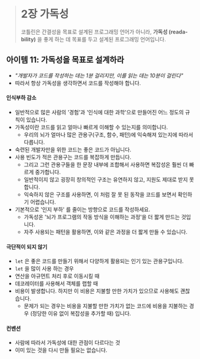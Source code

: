 > # 2장 가독성
> 코틀린은 간결성을 목표로 설계된 프로그래밍 언어가 아니라, **가독성 (reada­bility)** 을 좋게 하는 데 목표를 두고 설계된 프로그래밍 언어입니다. 

## 아이템 11: 가독성을 목표로 설계하라
- *"개발자가 코드를 작성하는 데는 1분 걸리지만, 이를 읽는 데는 10분이 걸린다"*
- 따라서 항상 가독성을 생각하면서 코드를 작성해야 합니다.

#### 인식부하 감소
- 일반적으로 많은 사람의 '경험'과 '인식에 대한 과학'으로 만들어진 어느 정도의 규칙이 있습니다.
- 가독성이란 코드를 읽고 얼마나 빠르게 이해할 수 있는지를 의미합니다.
	- 우리의 뇌가 얼마나 많은 관용구(구조, 함수, 패턴)에 익숙해져 있는지에 따라서 다릅니다.
- 숙련된 개발자만을 위한 코드는 좋은 코드가 아닙니다.
- 사용 빈도가 적은 관용구는 코드를 복잡하게 만듭니다. 
	- 그리고 그런 관용구들을 한 문장 내부에 조합해서 사용하면 복잡성온 훨씬 더 빠르게 중가합니다.
	- 일반적이지 않고 굉장히 창의적인 구조는 유연하지 않고, 지원도 제대로 받지 못합니다.
	- 익숙하지 않은 구조를 사용하면, 이 처럼 잘 못 된 동작을 코드를 보면서 확인하기 어렵습니다.
- 기본적으로 '인지 부하' 를 줄이는 방향으로 코드를 작성하세요.
	- 가독성온 '뇌가 프로그램의 작동 방식을 이해하는 과정'을 더 짧게 만드는 것입니다. 
	- 자주 사용되는 패턴을 활용하면, 이와 같은 과정을 더 짧게 만들 수 있습니다. 

#### 극단적이 되지 않기
- `let` 은 좋은 코드를 만들기 위해서 다양하게 활용되는 인기 있는 관용구입니다. 
- `let` 을 많이 사용 하는 경우
 - 연산을 아규먼트 처리 후로 이동시킬 때
 - 데코레이터를 사용해서 객체를 랩할 때
- 비용이 발생합니다. 하지만 이 비용은 지불할 만한 가치가 있으므로 사용해도 괜찮습니다. 
	- 문제가 되는 경우는 비용을 지불할 만한 가치가 없는 코드에 비용을 지불하는 경우 (정당한 이유 없이 복잡성을 추가할 때) 입니다.

#### 컨벤션
- 사람에 따라서 가독성에 대한 관점이 다르다는 것
- 이미 있는 것을 다시 만들 필요는 없습니다.
